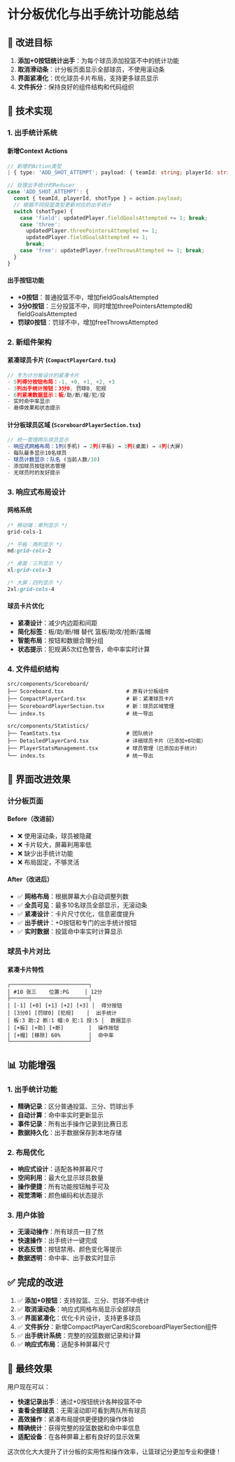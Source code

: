 # 计分板优化与出手统计功能总结

## 🎯 改进目标

1. **添加+0按钮统计出手**：为每个球员添加投篮不中的统计功能
2. **取消滑动条**：计分板页面显示全部球员，不使用滚动条
3. **界面紧凑化**：优化球员卡片布局，支持更多球员显示
4. **文件拆分**：保持良好的组件结构和代码组织

## 🔧 技术实现

### 1. 出手统计系统

#### 新增Context Actions
```typescript
// 新增的Action类型
| { type: 'ADD_SHOT_ATTEMPT'; payload: { teamId: string; playerId: string; shotType: 'field' | 'three' | 'free' } }

// 处理出手统计的Reducer
case 'ADD_SHOT_ATTEMPT': {
  const { teamId, playerId, shotType } = action.payload;
  // 根据不同投篮类型更新对应的出手统计
  switch (shotType) {
    case 'field': updatedPlayer.fieldGoalsAttempted += 1; break;
    case 'three': 
      updatedPlayer.threePointersAttempted += 1;
      updatedPlayer.fieldGoalsAttempted += 1;
      break;
    case 'free': updatedPlayer.freeThrowsAttempted += 1; break;
  }
}
```

#### 出手按钮功能
- **+0按钮**：普通投篮不中，增加fieldGoalsAttempted
- **3分0按钮**：三分投篮不中，同时增加threePointersAttempted和fieldGoalsAttempted  
- **罚球0按钮**：罚球不中，增加freeThrowsAttempted

### 2. 新组件架构

#### 紧凑球员卡片 (`CompactPlayerCard.tsx`)
```typescript
// 专为计分板设计的紧凑卡片
- 5列得分按钮布局：-1, +0, +1, +2, +3
- 3列出手统计按钮：3分0, 罚球0, 犯规
- 6列紧凑数据显示：板/助/断/帽/犯/投
- 实时命中率显示
- 悬停效果和状态提示
```

#### 计分板球员区域 (`ScoreboardPlayerSection.tsx`)
```typescript
// 统一管理两队球员显示
- 响应式网格布局：1列(手机) → 2列(平板) → 3列(桌面) → 4列(大屏)
- 每队最多显示10名球员
- 球员计数显示：队名 (当前人数/10)
- 添加球员按钮状态管理
- 无球员时的友好提示
```

### 3. 响应式布局设计

#### 网格系统
```css
/* 移动端：单列显示 */
grid-cols-1

/* 平板：两列显示 */  
md:grid-cols-2

/* 桌面：三列显示 */
xl:grid-cols-3

/* 大屏：四列显示 */
2xl:grid-cols-4
```

#### 球员卡片优化
- **紧凑设计**：减少内边距和间距
- **简化标签**：板/助/断/帽 替代 篮板/助攻/抢断/盖帽
- **智能布局**：按钮和数据合理分组
- **状态提示**：犯规满5次红色警告，命中率实时计算

### 4. 文件组织结构

```
src/components/Scoreboard/
├── Scoreboard.tsx                    # 原有计分板组件
├── CompactPlayerCard.tsx             # 新：紧凑球员卡片
├── ScoreboardPlayerSection.tsx       # 新：球员区域管理
└── index.ts                          # 统一导出

src/components/Statistics/
├── TeamStats.tsx                     # 团队统计
├── DetailedPlayerCard.tsx            # 详细球员卡片（已添加+0功能）
├── PlayerStatsManagement.tsx         # 球员管理（已添加出手统计）
└── index.ts                          # 统一导出
```

## 🎨 界面改进效果

### 计分板页面
#### Before（改进前）
- ❌ 使用滚动条，球员被隐藏
- ❌ 卡片较大，屏幕利用率低
- ❌ 缺少出手统计功能
- ❌ 布局固定，不够灵活

#### After（改进后）
- ✅ **网格布局**：根据屏幕大小自动调整列数
- ✅ **全员可见**：最多10名球员全部显示，无滚动条
- ✅ **紧凑设计**：卡片尺寸优化，信息密度提升
- ✅ **出手统计**：+0按钮和专门的出手统计按钮
- ✅ **实时数据**：投篮命中率实时计算显示

### 球员卡片对比

#### 紧凑卡片特性
```
┌─────────────────────────┐
│ #10 张三    位置:PG     │ 12分
├─────────────────────────┤
│ [-1] [+0] [+1] [+2] [+3] │  得分按钮
│ [3分0] [罚球0] [犯规]    │  出手统计  
│ 板:3 助:2 断:1 帽:0 犯:1 投:5 │  数据显示
│ [+板] [+助] [+断]        │  操作按钮
│ [+帽] [移除] 60%         │  命中率
└─────────────────────────┘
```

## 📊 功能增强

### 1. 出手统计功能
- **精确记录**：区分普通投篮、三分、罚球出手
- **自动计算**：命中率实时更新显示
- **事件记录**：所有出手操作记录到比赛日志
- **数据持久化**：出手数据保存到本地存储

### 2. 布局优化
- **响应式设计**：适配各种屏幕尺寸
- **空间利用**：最大化显示球员数量
- **操作便捷**：所有功能按钮触手可及
- **视觉清晰**：颜色编码和状态提示

### 3. 用户体验
- **无滚动操作**：所有球员一目了然
- **快速操作**：出手统计一键完成
- **状态反馈**：按钮禁用、颜色变化等提示
- **数据透明**：命中率、出手数实时显示

## ✅ 完成的改进

1. ✅ **添加+0按钮**：支持投篮、三分、罚球不中统计
2. ✅ **取消滚动条**：响应式网格布局显示全部球员
3. ✅ **界面紧凑化**：优化卡片设计，支持更多球员
4. ✅ **文件拆分**：新增CompactPlayerCard和ScoreboardPlayerSection组件
5. ✅ **出手统计系统**：完整的投篮数据记录和计算
6. ✅ **响应式布局**：适配多种屏幕尺寸

## 🎉 最终效果

用户现在可以：
- **快速记录出手**：通过+0按钮统计各种投篮不中
- **查看全部球员**：无需滚动即可看到两队所有球员
- **高效操作**：紧凑布局提供更便捷的操作体验
- **精确统计**：获得完整的投篮数据和命中率信息
- **适配设备**：在各种屏幕上都有良好的显示效果

这次优化大大提升了计分板的实用性和操作效率，让篮球记分更加专业和便捷！ 